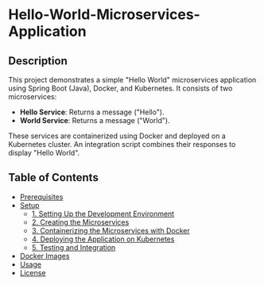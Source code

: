 # Hello-World-Microservices-Application

## Description
This project demonstrates a simple "Hello World" microservices application using Spring Boot (Java), Docker, and Kubernetes. It consists of two microservices:
- **Hello Service**: Returns a message ("Hello").
- **World Service**: Returns a message ("World").

These services are containerized using Docker and deployed on a Kubernetes cluster. An integration script combines their responses to display "Hello World".

## Table of Contents
- [Prerequisites](#prerequisites)
- [Setup](#setup)
  - [1. Setting Up the Development Environment](#1-setting-up-the-development-environment)
  - [2. Creating the Microservices](#2-creating-the-microservices)
  - [3. Containerizing the Microservices with Docker](#3-containerizing-the-microservices-with-docker)
  - [4. Deploying the Application on Kubernetes](#4-deploying-the-application-on-kubernetes)
  - [5. Testing and Integration](#5-testing-and-integration)
- [Docker Images](#docker-images)
- [Usage](#usage)
- [License](#license)



